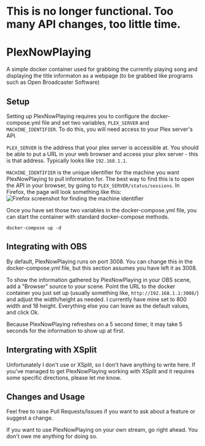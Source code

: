 # This is no longer functional. Too many API changes, too little time.

# PlexNowPlaying
A simple docker container used for grabbing the currently playing song and displaying the title informaton as a webpage (to be grabbed like programs such as Open Broadcaster Software)

## Setup
Setting up PlexNowPlaying requires you to configure the docker-compose.yml file and set two variables, ``PLEX_SERVER`` and ``MACHINE_IDENTIFIER``. To do this, you will need access to your Plex server's API.

``PLEX_SERVER`` is the address that your plex server is accessible at. You should be able to put a URL in your web browser and access your plex server - this is that address. Typically looks like ``192.168.1.1``.

``MACHINE_IDENTIFIER`` is the unique identifier for the machine you want PlexNowPlaying to pull information for. The best way to find this is to open the API in your browser, by going to ``PLEX_SERVER/status/sessions``. In Firefox, the page will look something like this:
![Firefox screenshot for finding the machine identifier](http://thar.xyz/images/27786ba.png)

Once you have set those two variables in the docker-compose.yml file, you can start the container with standard docker-compose methods.

``docker-compose up -d``

## Integrating with OBS

By default, PlexNowPlaying runs on port 3008. You can change this in the docker-compose.yml file, but this section assumes you have left it as 3008.

To show the information gathered by PlexNowPlaying in your OBS scene, add a "Browser" source to your scene. Point the URL to the docker container you just set up (usually something like, ``http://192.168.1.1:3008/``) and adjust the width/height as needed. I currently have mine set to 800 width and 18 height. Everything else you can leave as the default values, and click Ok.

Because PlexNowPlaying refreshes on a 5 second timer, it may take 5 seconds for the information to show up at first.

## Intergrating with XSplit

Unfortunately I don't use or XSplit, so I don't have anything to write here. If you've managed to get PlexNowPlaying working with XSplit and it requires some specific directions, please let me know.

## Changes and Usage

Feel free to raise Pull Requests/Issues if you want to ask about a feature or suggest a change.

If you want to use PlexNowPlaying on your own stream, go right ahead. You don't owe me anything for doing so.
